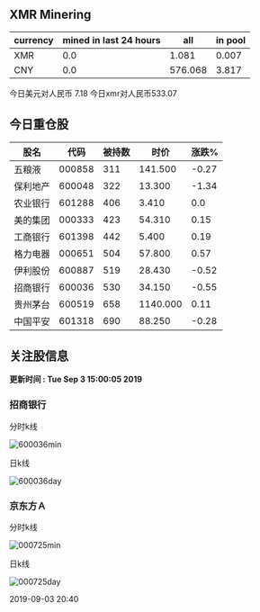 ## XMR Minering

|currency|mined in last 24 hours|all|in pool|
|---|---|---|---|
|XMR|0.0|1.081|0.007|
|CNY|0.0|576.068|3.817|

今日美元对人民币 7.18	今日xmr对人民币533.07


## 今日重仓股 

|股名|代码|被持数|时价|涨跌%|
|---|---|---|---|---|
|五粮液|000858|311|141.500|-0.27|
|保利地产|600048|322|13.300|-1.34|
|农业银行|601288|406|3.410|0.0|
|美的集团|000333|423|54.310|0.15|
|工商银行|601398|442|5.400|0.19|
|格力电器|000651|504|57.800|0.57|
|伊利股份|600887|519|28.430|-0.52|
|招商银行|600036|530|34.150|-0.55|
|贵州茅台|600519|658|1140.000|0.11|
|中国平安|601318|690|88.250|-0.28|

## 关注股信息
**更新时间 : Tue Sep  3 15:00:05 2019**
### 招商银行 
分时k线

![600036min](http://image.sinajs.cn/newchart/min/n/sh600036.gif)

日k线

![600036day](http://image.sinajs.cn/newchart/daily/n/sh600036.gif)

### 京东方Ａ 
分时k线

![000725min](http://image.sinajs.cn/newchart/min/n/sz000725.gif)

日k线

![000725day](http://image.sinajs.cn/newchart/daily/n/sz000725.gif)

2019-09-03 20:40